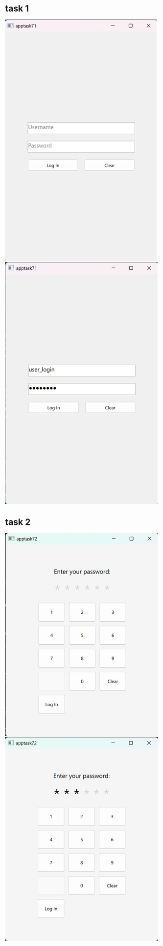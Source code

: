 # task 1
![No_click](qml_7_1.png)
![No_click](qml_7_2.png)

# task 2
![No_click](qml_7_3.png)
![No_click](qml_7_4.png)
